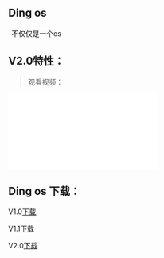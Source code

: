<a href="/index.html"></a>
## Ding os 
-不仅仅是一个os-

## V2.0特性：
>观看视频：

<iframe src="//player.bilibili.com/player.html?aid=498211573&bvid=BV19K411W7yr&cid=192084659&page=1" scrolling="no" border="0" frameborder="no" framespacing="0" allowfullscreen="true"> </iframe>


## Ding os 下载：

V1.0[下载](/go/download/v1.0)

V1.1[下载](/go/download/v1.1)

V2.0[下载](/go/download/v2.0)
